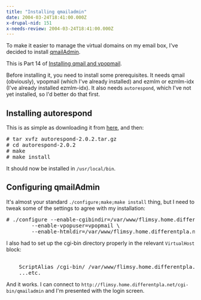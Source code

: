 ```yaml
---
title: "Installing qmailadmin"
date: 2004-03-24T18:41:00.000Z
x-drupal-nid: 151
x-needs-review: 2004-03-24T18:41:00.000Z
---
```

To make it easier to manage the virtual domains on my email box, I've decided to install [qmailAdmin](http://www.inter7.com/qmailadmin.html).

This is Part 14 of [Installing qmail and vpopmail](http://www.differentpla.net/node/view/165).

Before installing it, you need to install some prerequisites. It needs qmail (obviously), vpopmail (which I've already installed) and ezmlm or ezmlm-idx (I've already installed ezmlm-idx). It also needs `autorespond`, which I've not yet installed, so I'd better do that first.

## Installing autorespond

This is as simple as downloading it from [here](http://www.inter7.com/osfree.html), and then:

<pre># tar xvfz autorespond-2.0.2.tar.gz
# cd autorespond-2.0.2
# make
# make install</pre>

It should now be installed in `/usr/local/bin`.

## Configuring qmailAdmin

It's almost your standard `./configure;make;make install` thing, but I need to tweak some of the settings to agree with my installation:

<pre># ./configure --enable-cgibindir=/var/www/flimsy.home.differentpla.net/cgi \
        --enable-vpopuser=vpopmail \
        --enable-htmldir=/var/www/flimsy.home.differentpla.net/html</pre>

I also had to set up the cgi-bin directory properly in the relevant `VirtualHost` block:

<pre><VirtualHost _default_>
    ScriptAlias /cgi-bin/ /var/www/flimsy.home.differentpla.net/cgi/
    ...etc.</pre>

And it works. I can connect to `http://flimsy.home.differentpla.net/cgi-bin/qmailadmin` and I'm presented with the login screen.